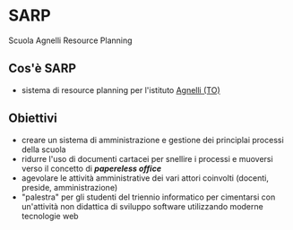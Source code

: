 # SARP
Scuola Agnelli Resource Planning

## Cos'è SARP

- sistema di resource planning per l'istituto [Agnelli (TO)](https://agnelli.it/)

## Obiettivi

-  creare un sistema di amministrazione e gestione dei principlai processi della scuola
-  ridurre l'uso di documenti cartacei per snellire i processi e muoversi verso il concetto di ***papereless office***
-  agevolare le attività amministrative dei vari attori coinvolti (docenti, preside, amministrazione)
-  "palestra" per gli studenti del triennio informatico per cimentarsi con un'attività non didattica di sviluppo software utilizzando moderne tecnologie web
